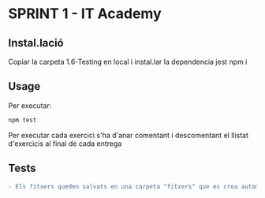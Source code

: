 # SPRINT 1 - IT Academy 

## **Instal.lació**
Copiar la carpeta 1.6-Testing en local i instal.lar la dependencia jest
npm i

## **Usage**
Per executar:
```bash
npm test
```

Per executar cada exercici s'ha d'anar comentant i descomentant el llistat d'exercicis al final de cada entrega

##  Tests
```diff
- Els fitxers queden salvats en una carpeta "fitxers" que es crea automàticament
```

